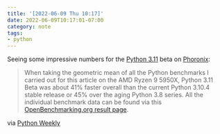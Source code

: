 ```yaml
---
title: '[2022-06-09 Thu 10:17]'
date: 2022-06-09T10:17:01-07:00
category: note
tags:
- python
---
```


Seeing some impressive numbers for the [Python 3.11](https://docs.python.org/3.11/whatsnew/3.11.html) beta on [Phoronix](https://www.phoronix.com/scan.php?page=article&item=python-311-benchmarks&num=1):

 > 
 > When taking the geometric mean of all the Python benchmarks I carried out for this article on the AMD Ryzen 9 5950X, Python 3.11 Beta was about 41% faster overall than the current Python 3.10.4 stable release or 45% over the aging Python 3.8 series. All the individual benchmark data can be found via this [OpenBenchmarking.org result page](https://openbenchmarking.org/result/2205310-PTS-PYTHON3127).

via [Python Weekly](https://www.pythonweekly.com)
